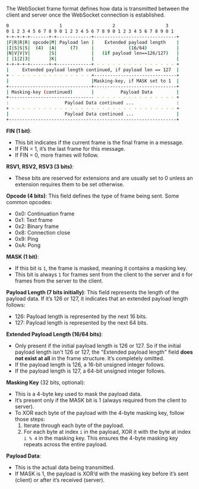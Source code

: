 The WebSocket frame format defines how data is transmitted between the client and server once the WebSocket connection is established.

```sh
0                   1                   2                   3
0 1 2 3 4 5 6 7 8 9 0 1 2 3 4 5 6 7 8 9 0 1 2 3 4 5 6 7 8 9 0 1
+-+-+-+-+-------+-+-------------+-------------------------------+
|F|R|R|R| opcode|M| Payload len |    Extended payload length    |
|I|S|S|S|  (4)  |A|     (7)     |             (16/64)           |
|N|V|V|V|       |S|             |   (if payload len==126/127)   |
| |1|2|3|       |K|             |                               |
+-+-+-+-+-------+-+-------------+ - - - - - - - - - - - - - - - +
|     Extended payload length continued, if payload len == 127  |
+ - - - - - - - - - - - - - - - +-------------------------------+
|                               |Masking-key, if MASK set to 1  |
+-------------------------------+-------------------------------+
| Masking-key (continued)       |          Payload Data         |
+-------------------------------- - - - - - - - - - - - - - - - +
:                     Payload Data continued ...                :
+ - - - - - - - - - - - - - - - - - - - - - - - - - - - - - - - +
|                     Payload Data continued ...                |
+---------------------------------------------------------------+
```

**FIN (1 bit)**:
* This bit indicates if the current frame is the final frame in a message.
* If FIN = 1, it’s the last frame for this message.
* If FIN = 0, more frames will follow.

**RSV1, RSV2, RSV3 (3 bits)**:
* These bits are reserved for extensions and are usually set to 0 unless an extension requires them to be set otherwise.

**Opcode (4 bits)**: This field defines the type of frame being sent. Some common opcodes:
* 0x0: Continuation frame
* 0x1: Text frame
* 0x2: Binary frame
* 0x8: Connection close
* 0x9: Ping
* 0xA: Pong

**MASK (1 bit)**:
* If this bit is ``1``, the frame is masked, meaning it contains a masking key.
* This bit is always ``1`` for frames sent from the client to the server and ``0`` for frames from the server to the client.

**Payload Length (7 bits initially)**: This field represents the length of the payload data. If it’s 126 or 127, it indicates that an extended payload length follows:
* 126: Payload length is represented by the next 16 bits.
* 127: Payload length is represented by the next 64 bits.

**Extended Payload Length (16/64 bits)**:
* Only present if the initial payload length is 126 or 127. So if the initial payload length isn't 126 or 127, the "Extended payload length" field **does not exist at all** in the frame structure. It’s completely omitted.
* If the payload length is 126, a 16-bit unsigned integer follows.
* If the payload length is 127, a 64-bit unsigned integer follows.

**Masking Key** (32 bits, optional):
* This is a 4-byte key used to mask the payload data.
* It’s present only if the MASK bit is 1 (always required from the client to server).
* To XOR each byte of the payload with the 4-byte masking key, follow those steps:
    1. Iterate through each byte of the payload.
    2. For each byte at index ``i`` in the payload, XOR it with the byte at index ``i % 4`` in the masking key. This ensures the 4-byte masking key repeats across the entire payload.

**Payload Data**:
* This is the actual data being transmitted.
* If MASK is 1, the payload is XOR’d with the masking key before it’s sent (client) or after it’s received (server).